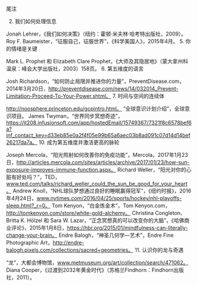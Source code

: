尾注

2. 我们如何处理信息

Jonah Lehrer，《我们如何决策》（纽约：霍顿·米夫林·哈考特出版社，2009）。
Roy F. Baumeister，“征服自己，征服世界”，《科学美国人》，2015年4月。
5. 你的情绪是关键

Mark L. Prophet 和 Elizabeth Clare Prophet，《大师及其隐居地》（蒙大拿州科温泉：峰会大学出版社，2003）158页。
6. 第五维度的语言

Josh Richardson，“如何防止局限并推进你的力量”，PreventDisease.com，2014年3月20日，http://preventdisease.com/news/14/032014_Prevent-Limitation-Proceed-To-Your-Power.shtml。
7. 时间与空间的连续体

http://noosphere.princeton.edu/gcpintro.html。
“全球意识计划介绍”，全球意识项目。
James Twyman，“世界同步冥想奇迹”，https://jt208.infusionsoft.com/app/hostedEmail/15749367/7321f8c6578bef6a?inf_contact_key=d33eb85e0a2f4f05e99b65a6aec03b8ad091c07d14d14bef26217da7a。
10. 成为第五维度并激活更高的脉轮

Joseph Mercola，“阳光照射如何改善你的免疫功能”，Mercola，2017年1月23日，http://articles.mercola.com/sites/articles/archive/2017/01/23/how-sun-exposure-improves-immune-function.aspx。
Richard Weller，“阳光对你的心脏有好处吗？”，TED，www.ted.com/talks/richard_weller_could_the_sun_be_good_for_your_heart。
Andrew Knoll，“NHL球队梦想通过良好的睡眠赢得冠军”，《纽约时报》，2016年4月24日，www.nytimes.com/2016/04/25/sports/hockey/nhl-playoffs-sleep.html?_r=0。
Tom Kenyon，“白金炼金术”，Tom Kenyon.com，http://tomkenyon.com/store/white-gold-alchemy。
Christina Congleton、Britta K. Hölzel 和 Sara W. Lazar，“正念冥想真的可以改变你的大脑”，《哈佛商业评论》，2015年1月8日，https://hbr.org/2015/01/mindfulness-can-literally-change-your-brain。
Endre Balogh，“神圣几何学—艺术”，Endre Fine Photographic Art，http://endre-balogh.pixels.com/collections/sacred+geometries。
11. 认识你的龙与奇遇

“龙”，大都会博物馆，www.metmuseum.org/art/collection/search/471062。
Diana Cooper，《过渡到2032年黄金时代》（苏格兰Findhorn：Findhorn出版社，2011）。